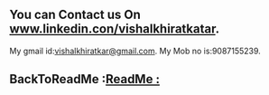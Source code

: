 ## You can Contact us On www.linkedin.con/vishalkhiratkatar.
My gmail id:vishalkhiratkar@gmail.com.
My Mob no is:9087155239.

## BackToReadMe :[ReadMe :](README.md)
